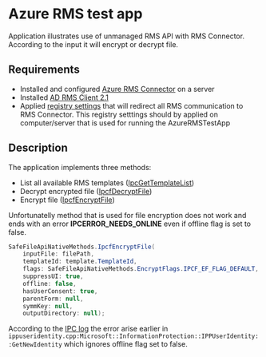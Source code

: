# Azure RMS test app
Application illustrates use of unmanaged RMS API with RMS Connector. According to the input it will encrypt or decrypt file. 

## Requirements
- Installed and configured [Azure RMS Connector](https://docs.microsoft.com/en-us/information-protection/deploy-use/install-configure-rms-connector) on a server
- Installed [AD RMS Client 2.1](https://www.microsoft.com/en-us/download/details.aspx?id=38397)
- Applied [registry settings](../master/RMS-redirect.reg) that will redirect all RMS communication to RMS Connector. This registry setttings should by applied on computer/server that is used for running the AzureRMSTestApp

## Description
The application implements three methods:
- List all available RMS templates ([IpcGetTemplateList](http://msdn.microsoft.com/en-us/library/windows/desktop/hh535267(v=vs.85).aspx))
- Decrypt encrypted file ([IpcfDecryptFile](https://msdn.microsoft.com/en-us/library/windows/desktop/dn133058(v=vs.85).aspx))
- Encrypt file ([IpcfEncryptFile](https://msdn.microsoft.com/en-us/library/windows/desktop/dn133059(v=vs.85).aspx))

Unfortunatelly method that is used for file encryption does not work and ends with an error **IPCERROR_NEEDS_ONLINE** even if offline flag is set to false.
```cs
SafeFileApiNativeMethods.IpcfEncryptFile(
    inputFile: filePath,
    templateId: template.TemplateId,
    flags: SafeFileApiNativeMethods.EncryptFlags.IPCF_EF_FLAG_DEFAULT,
    suppressUI: true,
    offline: false,
    hasUserConsent: true,
    parentForm: null,
    symmKey: null,
    outputDirectory: null);
```
According to the [IPC log](../master/ipc-log.txt#L528) the error arise earlier in ``ippuseridentity.cpp:Microsoft::InformationProtection::IPPUserIdentity::GetNewIdentity`` 
which ignores offline flag set to false.